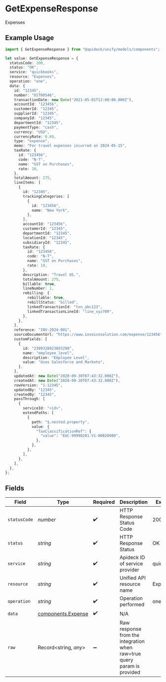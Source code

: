 # GetExpenseResponse

Expenses

## Example Usage

```typescript
import { GetExpenseResponse } from "@apideck/unify/models/components";

let value: GetExpenseResponse = {
  statusCode: 200,
  status: "OK",
  service: "quickbooks",
  resource: "Expenses",
  operation: "one",
  data: {
    id: "12345",
    number: "OIT00546",
    transactionDate: new Date("2021-05-01T12:00:00.000Z"),
    accountId: "123456",
    customerId: "12345",
    supplierId: "12345",
    companyId: "12345",
    departmentId: "12345",
    paymentType: "cash",
    currency: "USD",
    currencyRate: 0.69,
    type: "expense",
    memo: "For travel expenses incurred on 2024-05-15",
    taxRate: {
      id: "123456",
      code: "N-T",
      name: "GST on Purchases",
      rate: 10,
    },
    totalAmount: 275,
    lineItems: [
      {
        id: "12345",
        trackingCategories: [
          {
            id: "123456",
            name: "New York",
          },
        ],
        accountId: "123456",
        customerId: "12345",
        departmentId: "12345",
        locationId: "12345",
        subsidiaryId: "12345",
        taxRate: {
          id: "123456",
          code: "N-T",
          name: "GST on Purchases",
          rate: 10,
        },
        description: "Travel US.",
        totalAmount: 275,
        billable: true,
        lineNumber: 1,
        rebilling: {
          rebillable: true,
          rebillStatus: "billed",
          linkedTransactionId: "txn_abc123",
          linkedTransactionLineId: "line_xyz789",
        },
      },
    ],
    reference: "INV-2024-001",
    sourceDocumentUrl: "https://www.invoicesolution.com/expense/123456",
    customFields: [
      {
        id: "2389328923893298",
        name: "employee_level",
        description: "Employee Level",
        value: "Uses Salesforce and Marketo",
      },
    ],
    updatedAt: new Date("2020-09-30T07:43:32.000Z"),
    createdAt: new Date("2020-09-30T07:43:32.000Z"),
    rowVersion: "1-12345",
    updatedBy: "12345",
    createdBy: "12345",
    passThrough: [
      {
        serviceId: "<id>",
        extendPaths: [
          {
            path: "$.nested.property",
            value: {
              "TaxClassificationRef": {
                "value": "EUC-99990201-V1-00020000",
              },
            },
          },
        ],
      },
    ],
  },
};
```

## Fields

| Field                                                                   | Type                                                                    | Required                                                                | Description                                                             | Example                                                                 |
| ----------------------------------------------------------------------- | ----------------------------------------------------------------------- | ----------------------------------------------------------------------- | ----------------------------------------------------------------------- | ----------------------------------------------------------------------- |
| `statusCode`                                                            | *number*                                                                | :heavy_check_mark:                                                      | HTTP Response Status Code                                               | 200                                                                     |
| `status`                                                                | *string*                                                                | :heavy_check_mark:                                                      | HTTP Response Status                                                    | OK                                                                      |
| `service`                                                               | *string*                                                                | :heavy_check_mark:                                                      | Apideck ID of service provider                                          | quickbooks                                                              |
| `resource`                                                              | *string*                                                                | :heavy_check_mark:                                                      | Unified API resource name                                               | Expenses                                                                |
| `operation`                                                             | *string*                                                                | :heavy_check_mark:                                                      | Operation performed                                                     | one                                                                     |
| `data`                                                                  | [components.Expense](../../models/components/expense.md)                | :heavy_check_mark:                                                      | N/A                                                                     |                                                                         |
| `raw`                                                                   | Record<string, *any*>                                                   | :heavy_minus_sign:                                                      | Raw response from the integration when raw=true query param is provided |                                                                         |